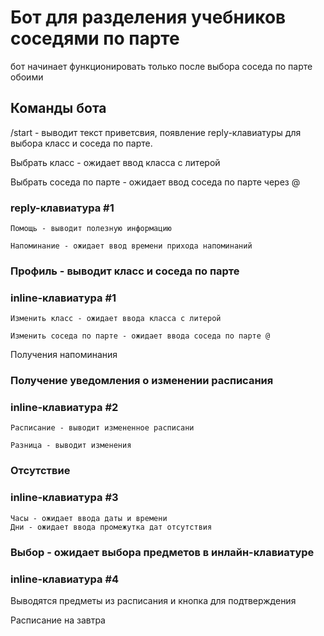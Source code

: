 # Бот для разделения учебников соседями по парте


бот начинает функционировать только после выбора соседа по парте обоими

## Команды бота

/start - выводит текст приветсвия, появление reply-клавиатуры для выбора класс и соседа по парте.

Выбрать класс - ожидает ввод класса с литерой

Выбрать соседа по парте - ожидает ввод соседа по парте через @

### reply-клавиатура #1

    Помощь - выводит полезную информацию

    Напоминание - ожидает ввод времени прихода напоминаний

### Профиль - выводит класс и соседа по парте

### inline-клавиатура #1

    Изменить класс - ожидает ввода класса с литерой

    Изменить соседа по парте - ожидает ввода соседа по парте @


Получения напоминания


### Получение уведомления о изменении расписания

### inline-клавиатура #2

    Расписание - выводит измененное расписани
    
    Разница - выводит изменения

### Отсутствие

### inline-клавиатура #3

    Часы - ожидает ввода даты и времени
    Дни - ожидает ввода промежутка дат отсутствия

### Выбор - ожидает выбора предметов в инлайн-клавиатуре
### inline-клавиатура #4 
Выводятся предметы из расписания и кнопка для подтверждения

Расписание на завтра

